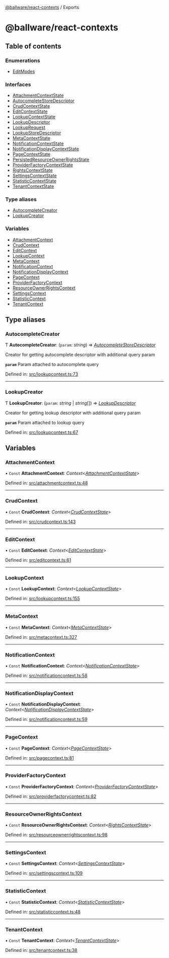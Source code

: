 [@ballware/react-contexts](README.md) / Exports

# @ballware/react-contexts

## Table of contents

### Enumerations

- [EditModes](enums/editmodes.md)

### Interfaces

- [AttachmentContextState](interfaces/attachmentcontextstate.md)
- [AutocompleteStoreDescriptor](interfaces/autocompletestoredescriptor.md)
- [CrudContextState](interfaces/crudcontextstate.md)
- [EditContextState](interfaces/editcontextstate.md)
- [LookupContextState](interfaces/lookupcontextstate.md)
- [LookupDescriptor](interfaces/lookupdescriptor.md)
- [LookupRequest](interfaces/lookuprequest.md)
- [LookupStoreDescriptor](interfaces/lookupstoredescriptor.md)
- [MetaContextState](interfaces/metacontextstate.md)
- [NotificationContextState](interfaces/notificationcontextstate.md)
- [NotificationDisplayContextState](interfaces/notificationdisplaycontextstate.md)
- [PageContextState](interfaces/pagecontextstate.md)
- [PersistedResourceOwnerRightsState](interfaces/persistedresourceownerrightsstate.md)
- [ProviderFactoryContextState](interfaces/providerfactorycontextstate.md)
- [RightsContextState](interfaces/rightscontextstate.md)
- [SettingsContextState](interfaces/settingscontextstate.md)
- [StatisticContextState](interfaces/statisticcontextstate.md)
- [TenantContextState](interfaces/tenantcontextstate.md)

### Type aliases

- [AutocompleteCreator](modules.md#autocompletecreator)
- [LookupCreator](modules.md#lookupcreator)

### Variables

- [AttachmentContext](modules.md#attachmentcontext)
- [CrudContext](modules.md#crudcontext)
- [EditContext](modules.md#editcontext)
- [LookupContext](modules.md#lookupcontext)
- [MetaContext](modules.md#metacontext)
- [NotificationContext](modules.md#notificationcontext)
- [NotificationDisplayContext](modules.md#notificationdisplaycontext)
- [PageContext](modules.md#pagecontext)
- [ProviderFactoryContext](modules.md#providerfactorycontext)
- [ResourceOwnerRightsContext](modules.md#resourceownerrightscontext)
- [SettingsContext](modules.md#settingscontext)
- [StatisticContext](modules.md#statisticcontext)
- [TenantContext](modules.md#tenantcontext)

## Type aliases

### AutocompleteCreator

Ƭ **AutocompleteCreator**: (`param`: *string*) => [*AutocompleteStoreDescriptor*](interfaces/autocompletestoredescriptor.md)

Creator for getting autocomplete descriptor with additional query param

**`param`** Param attached to autocomplete query

Defined in: [src/lookupcontext.ts:73](https://github.com/frankball/ballware-react-contexts/blob/85afb6f/src/lookupcontext.ts#L73)

___

### LookupCreator

Ƭ **LookupCreator**: (`param`: *string* \| *string*[]) => [*LookupDescriptor*](interfaces/lookupdescriptor.md)

Creator for getting lookup descriptor with additional query param

**`param`** Param attached to lookup query

Defined in: [src/lookupcontext.ts:67](https://github.com/frankball/ballware-react-contexts/blob/85afb6f/src/lookupcontext.ts#L67)

## Variables

### AttachmentContext

• `Const` **AttachmentContext**: *Context*<[*AttachmentContextState*](interfaces/attachmentcontextstate.md)\>

Defined in: [src/attachmentcontext.ts:48](https://github.com/frankball/ballware-react-contexts/blob/85afb6f/src/attachmentcontext.ts#L48)

___

### CrudContext

• `Const` **CrudContext**: *Context*<[*CrudContextState*](interfaces/crudcontextstate.md)\>

Defined in: [src/crudcontext.ts:143](https://github.com/frankball/ballware-react-contexts/blob/85afb6f/src/crudcontext.ts#L143)

___

### EditContext

• `Const` **EditContext**: *Context*<[*EditContextState*](interfaces/editcontextstate.md)\>

Defined in: [src/editcontext.ts:61](https://github.com/frankball/ballware-react-contexts/blob/85afb6f/src/editcontext.ts#L61)

___

### LookupContext

• `Const` **LookupContext**: *Context*<[*LookupContextState*](interfaces/lookupcontextstate.md)\>

Defined in: [src/lookupcontext.ts:155](https://github.com/frankball/ballware-react-contexts/blob/85afb6f/src/lookupcontext.ts#L155)

___

### MetaContext

• `Const` **MetaContext**: *Context*<[*MetaContextState*](interfaces/metacontextstate.md)\>

Defined in: [src/metacontext.ts:327](https://github.com/frankball/ballware-react-contexts/blob/85afb6f/src/metacontext.ts#L327)

___

### NotificationContext

• `Const` **NotificationContext**: *Context*<[*NotificationContextState*](interfaces/notificationcontextstate.md)\>

Defined in: [src/notificationcontext.ts:58](https://github.com/frankball/ballware-react-contexts/blob/85afb6f/src/notificationcontext.ts#L58)

___

### NotificationDisplayContext

• `Const` **NotificationDisplayContext**: *Context*<[*NotificationDisplayContextState*](interfaces/notificationdisplaycontextstate.md)\>

Defined in: [src/notificationcontext.ts:59](https://github.com/frankball/ballware-react-contexts/blob/85afb6f/src/notificationcontext.ts#L59)

___

### PageContext

• `Const` **PageContext**: *Context*<[*PageContextState*](interfaces/pagecontextstate.md)\>

Defined in: [src/pagecontext.ts:81](https://github.com/frankball/ballware-react-contexts/blob/85afb6f/src/pagecontext.ts#L81)

___

### ProviderFactoryContext

• `Const` **ProviderFactoryContext**: *Context*<[*ProviderFactoryContextState*](interfaces/providerfactorycontextstate.md)\>

Defined in: [src/providerfactorycontext.ts:82](https://github.com/frankball/ballware-react-contexts/blob/85afb6f/src/providerfactorycontext.ts#L82)

___

### ResourceOwnerRightsContext

• `Const` **ResourceOwnerRightsContext**: *Context*<[*RightsContextState*](interfaces/rightscontextstate.md)\>

Defined in: [src/resourceownerrightscontext.ts:98](https://github.com/frankball/ballware-react-contexts/blob/85afb6f/src/resourceownerrightscontext.ts#L98)

___

### SettingsContext

• `Const` **SettingsContext**: *Context*<[*SettingsContextState*](interfaces/settingscontextstate.md)\>

Defined in: [src/settingscontext.ts:109](https://github.com/frankball/ballware-react-contexts/blob/85afb6f/src/settingscontext.ts#L109)

___

### StatisticContext

• `Const` **StatisticContext**: *Context*<[*StatisticContextState*](interfaces/statisticcontextstate.md)\>

Defined in: [src/statisticcontext.ts:48](https://github.com/frankball/ballware-react-contexts/blob/85afb6f/src/statisticcontext.ts#L48)

___

### TenantContext

• `Const` **TenantContext**: *Context*<[*TenantContextState*](interfaces/tenantcontextstate.md)\>

Defined in: [src/tenantcontext.ts:38](https://github.com/frankball/ballware-react-contexts/blob/85afb6f/src/tenantcontext.ts#L38)

